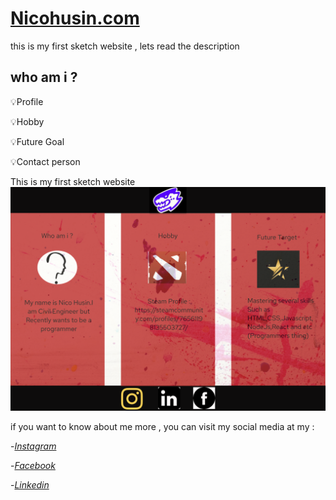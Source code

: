 # **[Nicohusin.com](https://www.figma.com/file/zJqTcGo0fzQGK755Ntzlnk/Personal-Website?node-id=0%3A1)**
this is my first sketch website , lets read the description 
## who am i ? ##
💡Profile

💡Hobby

💡Future Goal

💡Contact person

This is my first sketch website
![home](web.png)

if you want to know about me more ,
you can visit my social media at my :

-[*Instagram*](https://www.instagram.com/nicohusin)

-[*Facebook*](https://www.facebook.com/nico.husin)

-[*Linkedin*](https://www.linkedin.com/in/nico-husin-749926136/)







